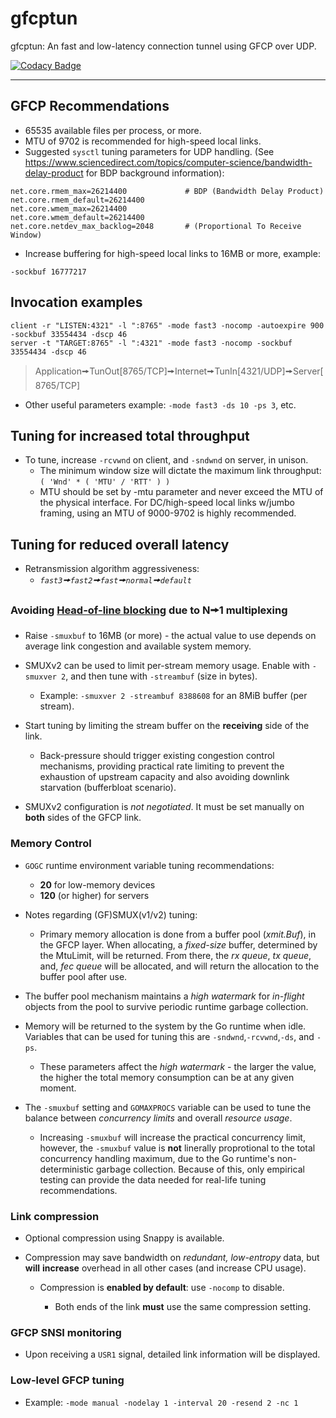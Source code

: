 # gfcptun

gfcptun: An fast and low-latency connection tunnel using GFCP over UDP.

[![Codacy Badge](https://api.codacy.com/project/badge/Grade/a01d5d75fe8143e0b1a6962f3e54ae14)](https://app.codacy.com/gh/gridfinity/gfcptun?utm_source=github.com&utm_medium=referral&utm_content=gridfinity/gfcptun&utm_campaign=Badge_Grade)

---

## GFCP Recommendations

- 65535 available files per process, or more.
- MTU of 9702 is recommended for high-speed local links.
- Suggested `sysctl` tuning parameters for UDP handling. (See
  <https://www.sciencedirect.com/topics/computer-science/bandwidth-delay-product>
  for BDP background information):

```shell
net.core.rmem_max=26214400             # BDP (Bandwidth Delay Product)
net.core.rmem_default=26214400
net.core.wmem_max=26214400
net.core.wmem_default=26214400
net.core.netdev_max_backlog=2048       # (Proportional To Receive Window)
```

- Increase buffering for high-speed local links to 16MB or more, example:

```text
-sockbuf 16777217
```

## Invocation examples

```shell
client -r "LISTEN:4321" -l ":8765" -mode fast3 -nocomp -autoexpire 900 -sockbuf 33554434 -dscp 46
server -t "TARGET:8765" -l ":4321" -mode fast3 -nocomp -sockbuf 33554434 -dscp 46
```

> Application🠚TunOut[8765/TCP]🠚Internet🠚TunIn[4321/UDP]🠚Server[8765/TCP]

- Other useful parameters example: `-mode fast3 -ds 10 -ps 3`, etc.

## Tuning for increased total throughput

- To tune, increase `-rcvwnd` on client, and `-sndwnd` on server, in unison.
  - The minimum window size will dictate the maximum link throughput:
    `( 'Wnd' * ( 'MTU' / 'RTT' ) )`
  - MTU should be set by -mtu parameter and never exceed the MTU of the
    physical interface. For DC/high-speed local links w/jumbo framing, using
    an MTU of 9000-9702 is highly recommended.

## Tuning for reduced overall latency

- Retransmission algorithm aggressiveness:
  - _`fast3`🠚`fast2`🠚`fast`🠚`normal`🠚`default`_

### Avoiding [Head-of-line blocking](https://www.sciencedirect.com/topics/computer-science/head-of-line-blocking) due to N🠚1 multiplexing

- Raise `-smuxbuf` to 16MB (or more) - the actual value to use depends on
  average link congestion and available system memory.
- SMUXv2 can be used to limit per-stream memory usage. Enable with
  `-smuxver 2`, and then tune with `-streambuf` (size in bytes).

  - Example: `-smuxver 2 -streambuf 8388608` for an 8MiB buffer (per stream).

- Start tuning by limiting the stream buffer on the **receiving** side of the
  link.

  - Back-pressure should trigger existing congestion control mechanisms,
    providing practical rate limiting to prevent the exhaustion of upstream
    capacity and also avoiding downlink starvation (bufferbloat scenario).

- SMUXv2 configuration is _not negotiated_. It must be set manually on **both**
  sides of the GFCP link.

### Memory Control

- `GOGC` runtime environment variable tuning recommendations:

  - **20** for low-memory devices
  - **120** (or higher) for servers

- Notes regarding (GF)SMUX(v1/v2) tuning:

  - Primary memory allocation is done from a buffer pool (_xmit.Buf_), in the
    GFCP layer. When allocating, a _fixed-size_ buffer, determined by the
    MtuLimit, will be returned. From there, the _rx queue_, _tx queue_, and,
    _fec queue_ will be allocated, and will return the allocation to the
    buffer pool after use.

- The buffer pool mechanism maintains a _high watermark_ for _in-flight_
  objects from the pool to survive periodic runtime garbage collection.

- Memory will be returned to the system by the Go runtime when idle. Variables
  that can be used for tuning this are `-sndwnd`,`-rcvwnd`,`-ds`, and `-ps`.

  - These parameters affect the _high watermark_ - the larger the value, the
    higher the total memory consumption can be at any given moment.

- The `-smuxbuf` setting and `GOMAXPROCS` variable can be used to tune the
  balance between _concurrency limits_ and overall _resource usage_.

  - Increasing `-smuxbuf` will increase the practical concurrency limit,
    however, the `-smuxbuf` value is **not** linerally proprotional to the
    total concurrency handling maximum, due to the Go runtime's
    non-deterministic garbage collection. Because of this, only empirical
    testing can provide the data needed for real-life tuning recommendations.

### Link compression

- Optional compression using Snappy is available.

- Compression may save bandwidth on _redundant, low-entropy_ data, but **will**
  **increase** overhead in all other cases (and increase CPU usage).

  - Compression is **enabled by default**: use `-nocomp` to disable.

    - Both ends of the link **must** use the same compression setting.

### GFCP SNSI monitoring

- Upon receiving a `USR1` signal, detailed link information will be displayed.

### Low-level GFCP tuning

- Example: `-mode manual -nodelay 1 -interval 20 -resend 2 -nc 1`
